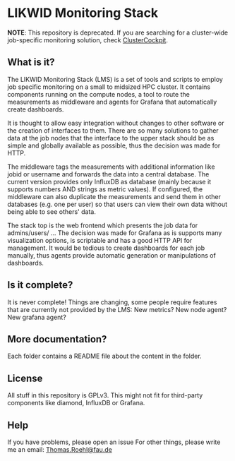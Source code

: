 

# LIKWID Monitoring Stack

**NOTE**: This repository is deprecated. If you are searching for a cluster-wide job-specific monitoring solution, check [ClusterCockpit](https://github.com/ClusterCockpit).

## What is it?
The LIKWID Monitoring Stack (LMS) is a set of tools and scripts to employ
job specific monitoring on a small to midsized HPC cluster. It contains
components running on the compute nodes, a tool to route the measurements as
middleware and agents for Grafana that automatically create dashboards.

It is thought to allow easy integration without changes to other software or
the creation of interfaces to them. There are so many solutions to gather data
at the job nodes that the interface to the upper stack should be as simple and
globally available as possible, thus the decision was made for HTTP.

The middleware tags the measurements with additional information like jobid or
username and forwards the data into a central database. The current version
provides only InfluxDB as database (mainly because it supports numbers AND
strings as metric values). If configured, the middleware can also duplicate the
measurements and send them in other databases (e.g. one per user) so that users
can view their own data without being able to see others' data.

The stack top is the web frontend which presents the job data for admins/users/
... The decision was made for Grafana as is supports many visualization options,
is scriptable and has a good HTTP API for management. It would be tedious to
create dashboards for each job manually, thus agents provide automatic
generation or manipulations of dashboards.

## Is it complete?
It is never complete! Things are changing, some people require features that are
currently not provided by the LMS: New metrics? New node agent? New grafana
agent?

## More documentation?
Each folder contains a README file about the content in the folder.

## License
All stuff in this repository is GPLv3. This might not fit for third-party
components like diamond, InfluxDB or Grafana.

## Help
If you have problems, please open an issue
For other things, please write me an email: Thomas.Roehl@fau.de
